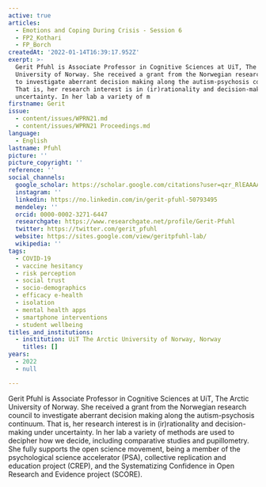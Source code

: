 ```yaml
---
active: true
articles:
  - Emotions and Coping During Crisis - Session 6
  - FP2_Kothari
  - FP_Borch
createdAt: '2022-01-14T16:39:17.952Z'
exerpt: >-
  Gerit Pfuhl is Associate Professor in Cognitive Sciences at UiT, The Arctic
  University of Norway. She received a grant from the Norwegian research council
  to investigate aberrant decision making along the autism-psychosis continuum.
  That is, her research interest is in (ir)rationality and decision-making under
  uncertainty. In her lab a variety of m
firstname: Gerit
issue:
  - content/issues/WPRN21.md
  - content/issues/WPRN21 Proceedings.md
language:
  - English
lastname: Pfuhl
picture: ''
picture_copyright: ''
reference: ''
social_channels:
  google_scholar: https://scholar.google.com/citations?user=qzr_RlEAAAAJ&hl=en
  instagram: ''
  linkedin: https://no.linkedin.com/in/gerit-pfuhl-50793495
  mendeley: ''
  orcid: 0000-0002-3271-6447
  researchgate: https://www.researchgate.net/profile/Gerit-Pfuhl
  twitter: https://twitter.com/gerit_pfuhl
  website: https://sites.google.com/view/geritpfuhl-lab/
  wikipedia: ''
tags:
  - COVID-19
  - vaccine hesitancy
  - risk perception
  - social trust
  - socio-demographics
  - efficacy e-health
  - isolation
  - mental health apps
  - smartphone interventions
  - student wellbeing
titles_and_institutions:
  - institution: UiT The Arctic University of Norway, Norway
    titles: []
years:
  - 2022
  - null

---
```

Gerit Pfuhl is Associate Professor in Cognitive Sciences at UiT, The Arctic University of Norway. She received a grant from the Norwegian research council to investigate aberrant decision making along the autism-psychosis continuum. That is, her research interest is in (ir)rationality and decision-making under uncertainty. In her lab a variety of methods are used to decipher how we decide, including comparative studies and pupillometry. She fully supports the open science movement, being a member of the psychological science accelerator (PSA), collective replication and education project (CREP), and the Systematizing Confidence in Open Research and Evidence project (SCORE).